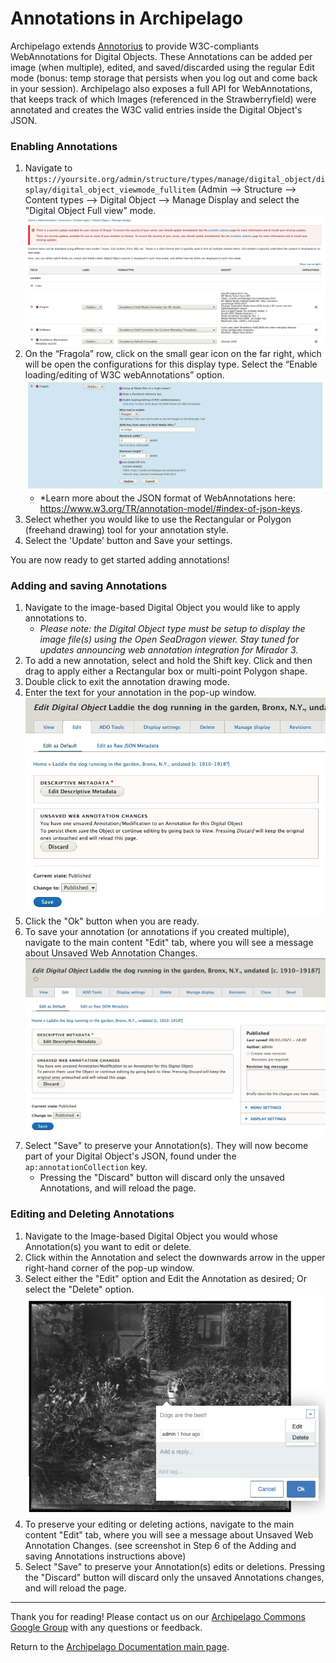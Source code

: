 # Annotations in Archipelago

Archipelago extends [Annotorius](https://github.com/recogito/annotorious) to provide W3C-compliants WebAnnotations for Digital Objects. These Annotations can be added per image (when multiple), edited, and saved/discarded using the regular Edit mode (bonus: temp storage that persists when you log out and come back in your session). Archipelago also exposes a full API for WebAnnotations, that keeps track of which Images (referenced in the Strawberryfield) were annotated and creates the W3C valid entries inside the Digital Object's JSON.

### Enabling Annotations
1. Navigate to `https://yoursite.org/admin/structure/types/manage/digital_object/display/digital_object_viewmode_fullitem`
   (Admin --> Structure --> Content types --> Digital Object --> Manage Display and select the "Digital Object Full view" mode. 
	![annotations step 1](../imgs/annotations_step1.jpg)
2. On the “Fragola” row, click on the small gear icon on the far right, which will be open the configurations for this display type. Select the “Enable loading/editing of W3C webAnnotations” option. 	
	![annotations step 2](../imgs/annotations_step2.jpg)
   - *Learn more about the JSON format of WebAnnotations here: https://www.w3.org/TR/annotation-model/#index-of-json-keys.
3. Select whether you would like to use the Rectangular or Polygon (freehand drawing) tool for your annotation style.
4. Select the 'Update' button and Save your settings.

You are now ready to get started adding annotations!

### Adding and saving Annotations
1. Navigate to the image-based Digital Object you would like to apply annotations to.
	- _Please note: the Digital Object type must be setup to display the image file(s) using the Open SeaDragon viewer. Stay tuned for updates announcing web annotation integration for Mirador 3._
3. To add a new annotation, select and hold the Shift key. Click and then drag to apply either a Rectangular box or multi-point Polygon shape.
4. Double click to exit the annotation drawing mode.
5. Enter the text for your annotation in the pop-up window.
	![annotations edit delete save](../imgs/annotations_edit_delete_save.jpg)
5. Click the "Ok" button when you are ready.
6. To save your annotation (or annotations if you created multiple), navigate to the main content "Edit" tab, where you will see a message about Unsaved Web Annotation Changes.
	![annotations edit save](../imgs/annotations_edit_save.jpg)
7. Select "Save" to preserve your Annotation(s). They will now become part of your Digital Object's JSON, found under the `ap:annotationCollection` key.
	- Pressing the "Discard" button will discard only the unsaved Annotations, and will reload the page.

### Editing and Deleting Annotations
1. Navigate to the Image-based Digital Object you would whose Annotation(s) you want to edit or delete.
2. Click within the Annotation and select the downwards arrow in the upper right-hand corner of the pop-up window.
3. Select either the "Edit" option and Edit the Annotation as desired; Or select the "Delete" option.
	![annotations edit delete](../imgs/annotations_edit_delete.jpg)
4. To preserve your editing or deleting actions, navigate to the main content "Edit" tab, where you will see a message about Unsaved Web Annotation Changes. (see screenshot in Step 6 of the Adding and saving Annotations instructions above)
5. Select "Save" to preserve your Annotation(s) edits or deletions. Pressing the "Discard" button will discard only the unsaved Annotations changes, and will reload the page.
	
---

Thank you for reading! Please contact us on our [Archipelago Commons Google Group](https://groups.google.com/forum/#!forum/archipelago-commons) with any questions or feedback.

Return to the [Archipelago Documentation main page](../README.md).
